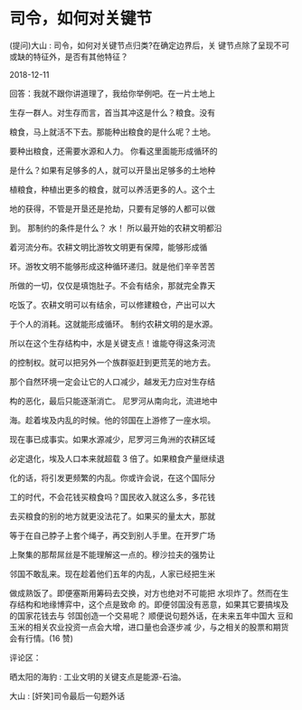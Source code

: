# 司令，如何对关键节

(提问)大山 : 司令，如何对关键节点归类?在确定边界后，关 键节点除了呈现不可或缺的特征外，是否有其他特征？

2018-12-11

回答：我就不跟你讲道理了，我给你举例吧。在一片土地上

生存一群人。对生存而言，首当其冲这是什么？粮食。没有

粮食，马上就活不下去。那能种出粮食的是什么呢？土地。

要种出粮食，还需要水源和人力。 你看这里面能形成循环的

是什么？如果有足够多的人，就可以开垦出足够多的土地种

植粮食，种植出更多的粮食，就可以养活更多的人。这个土

地的获得，不管是开垦还是抢劫，只要有足够的人都可以做

到。 那制约的条件是什么？ 水！ 所以最开始的农耕文明都沿

着河流分布。农耕文明比游牧文明更有保障，能够形成循

环。游牧文明不能够形成这种循环递归。就是他们辛辛苦苦

所做的一切，仅仅是填饱肚子。不会有结余，那就完全靠天

吃饭了。农耕文明可以有结余，可以修建粮仓，产出可以大

于个人的消耗。这就能形成循环。 制约农耕文明的是水源。

所以在这个生存结构中，水是关键支点！谁能夺得这条河流

的控制权。就可以把另外一个族群驱赶到更荒芜的地方去。

那个自然环境一定会让它的人口减少，越发无力应对生存结

构的恶化，最后只能逐渐消亡。 尼罗河从南向北，流进地中

海。趁着埃及内乱的时候。他的邻国在上游修了一座水坝。

现在事已成事实。如果水源减少，尼罗河三角洲的农耕区域

必定退化，埃及人口本来就超载 3 倍了。如果粮食产量继续退

化的话，将引发更频繁的内乱。你或许会说，在这个国际分

工的时代，不会花钱买粮食吗？国民收入就这么多，多花钱

去买粮食的别的地方就更没法花了。如果买的量太大，那就

等于在自己脖子上套个绳子，再交到别人手里。在开罗广场

上聚集的那帮屌丝是不能理解这一点的。穆沙拉夫的强势让

邻国不敢乱来。现在趁着他们五年的内乱，人家已经把生米

做成熟饭了。即便塞斯用筹码去交换，对方也绝对不可能把 水坝炸了。然而在生存结构和地缘博弈中，这个点是致命 的。即便邻国没有恶意，如果其它要搞埃及的国家花钱去与 邻国创造一个交易呢？ 顺便说句题外话，在未来五年中国大 豆和玉米的相关农业投资一点会大增，进口量也会逐步减 少，与之相关的股票和期货会有行情。(16 赞)

评论区：

晒太阳的海豹 : 工业文明的关键支点是能源-石油。

大山 : [奸笑]司令最后一句题外话